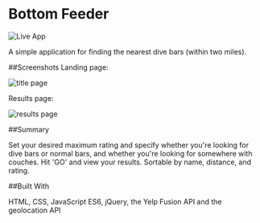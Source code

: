 # Bottom Feeder
![Live App](https://bryceklund.github.io/bottom-feeder/)

A simple application for finding the nearest dive bars (within two miles).

##Screenshots
Landing page:

![title page](https://i.imgur.com/zf7hQBO.png)


Results page:

![results page](https://i.imgur.com/NyZyjUs.png)

##Summary

Set your desired maximum rating and specify whether you're looking for dive bars or normal bars, and whether you're looking for somewhere with couches. Hit 'GO' and view your results. Sortable by name, distance, and rating.

##Built With

HTML, CSS, JavaScript ES6, jQuery, the Yelp Fusion API and the geolocation API
